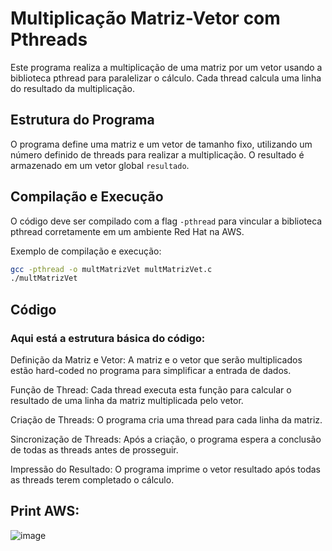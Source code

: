 # Multiplicação Matriz-Vetor com Pthreads

Este programa realiza a multiplicação de uma matriz por um vetor usando a biblioteca pthread para paralelizar o cálculo. Cada thread calcula uma linha do resultado da multiplicação.

## Estrutura do Programa

O programa define uma matriz e um vetor de tamanho fixo, utilizando um número definido de threads para realizar a multiplicação. O resultado é armazenado em um vetor global `resultado`.

## Compilação e Execução

O código deve ser compilado com a flag `-pthread` para vincular a biblioteca pthread corretamente em um ambiente Red Hat na AWS.

Exemplo de compilação e execução:
```bash
gcc -pthread -o multMatrizVet multMatrizVet.c
./multMatrizVet
```

## Código

### Aqui está a estrutura básica do código:

Definição da Matriz e Vetor: A matriz e o vetor que serão multiplicados estão hard-coded no programa para simplificar a entrada de dados. 

Função de Thread: Cada thread executa esta função para calcular o resultado de uma linha da matriz multiplicada pelo vetor.

Criação de Threads: O programa cria uma thread para cada linha da matriz.

Sincronização de Threads: Após a criação, o programa espera a conclusão de todas as threads antes de prosseguir.

Impressão do Resultado: O programa imprime o vetor resultado após todas as threads terem completado o cálculo.

## Print AWS: 

![image](https://github.com/IanMcunha/SO4/assets/101913171/7745ac53-ff2e-4039-b705-0a952f2de75b)

